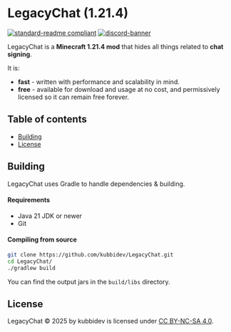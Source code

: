 # LegacyChat (1.21.4)

[![standard-readme compliant](https://img.shields.io/badge/readme%20style-standard-brightgreen.svg?style=for-the-badge)](https://github.com/RichardLitt/standard-readme)
[![discord-banner](https://img.shields.io/discord/1258062506270654515?label=discord&style=for-the-badge&color=7289da)](https://discord.kubbidev.me)

LegacyChat is a **Minecraft 1.21.4 mod** that hides all things related to **chat signing**.

It is:

* **fast** - written with performance and scalability in mind.
* **free** - available for download and usage at no cost, and permissively licensed so it can remain free forever.

## Table of contents

- [Building](#building)
- [License](#license)

## Building

LegacyChat uses Gradle to handle dependencies & building.

#### Requirements

* Java 21 JDK or newer
* Git

#### Compiling from source

```sh
git clone https://github.com/kubbidev/LegacyChat.git
cd LegacyChat/
./gradlew build
```

You can find the output jars in the `build/libs` directory.

## License

LegacyChat © 2025 by kubbidev is licensed under [CC BY-NC-SA 4.0](https://creativecommons.org/licenses/by-nc-sa/4.0/).